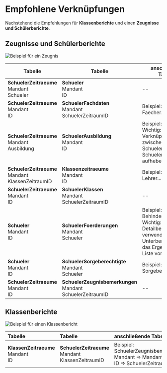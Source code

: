 # Empfohlene Verknüpfungen

Nachstehend die Empfehlungen für **Klassenberichte** und einen **Zeugnisse und Schülerberichte**.

## Zeugnisse und Schülerberichte

![Beispiel für ein Zeugnis](/images/cr/05.png)

Tabelle|Tabelle|anschließende Tabellen
--|--|--
**SchuelerZeitraeume**<br/>Mandant <br/>Schueler |**Schueler**<br/>Mandant<br/>ID|--
**SchuelerZeitraeume**<br/>Mandant <br/>ID |**SchuelerFachdaten**<br/>Mandant<br/>SchuelerZeitraumID|Beispiel: Noten, Faecher...
**SchuelerZeitraeume**<br/>Mandant <br/>Ausbildung |**SchuelerAusbildung**<br/>Mandant<br/>ID|Beispiel: Beruf...<br/> Wichtig: Bitte die Verknüpfungen zwischen der Tabelle Schueler und Tabelle SchuelerAusbildungen aufheben
**SchuelerZeitraeume**<br/>Mandant <br/>KlassenZeitraumID |**Klassenzeitraeume**<br/>Mandant<br/>ID|Beispiel: Klassen, Lehrer...
**SchuelerZeitraeume**<br/>Mandant <br/>ID |**SchuelerKlassen**<br/>Mandant<br/>SchuelerZeitraumID|--
**Schueler**<br/>Mandant <br/>ID |**SchuelerFoerderungen**<br/>Mandant<br/>Schueler|Beispiel: Behinderungsart<br/>Wichtig: Bitte im Detailbereich verwenden oder einen Unterbericht nutzen, das Ergebnis ist eine Liste von Werten
**Schueler**<br/>Mandant <br/>ID |**SchuelerSorgeberechtigte**<br/>Mandant<br/>Schueler|Beispiel: Sorgeberechtigte
**SchuelerZeitraeume**<br/>Mandant <br/>ID |**SchuelerZeugnisbemerkungen**<br/>Mandant<br/>SchuelerZeitraumID|--

## Klassenberichte

![Beispiel für einen Klassenbericht](/images/cr/08.png)

Tabelle|Tabelle|anschließende Tabellen
:--|:--|:--
**KlassenZeitraeume**<br/>Mandant <br/>ID |**SchuelerZeitraeume**<br/>Mandant<br/>KlassenZeitraumID|Beispiel:<br/>SchuelerZeugnisbemerkungen<br/>Mandant =>  Mandant<br/>ID => SchuelerZeitraumID